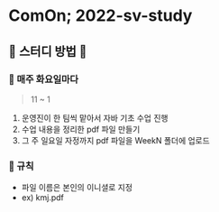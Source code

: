 # ComOn; 2022-sv-study

## 🌼 스터디 방법 🌼

### 📌 매주 화요일마다

> 11 ~ 1

1. 운영진이 한 팀씩 맡아서 자바 기초 수업 진행
2. 수업 내용을 정리한 pdf 파일 만들기
3. 그 주 일요일 자정까지 pdf 파일을 WeekN 폴더에 업로드

### 📌 규칙

- 파일 이름은 본인의 이니셜로 지정
- ex) kmj.pdf
